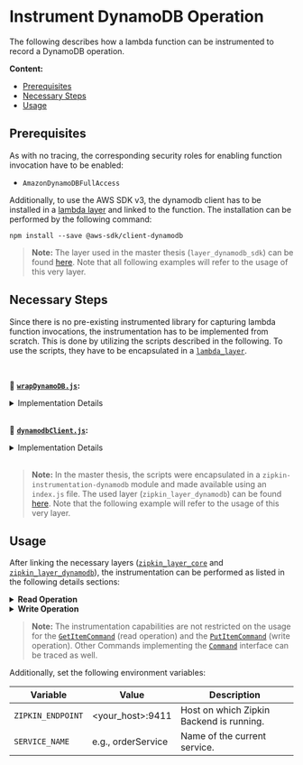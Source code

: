 # Instrument DynamoDB Operation

The following describes how a lambda function can be instrumented to record a DynamoDB operation.

**Content:**
- [Prerequisites](#anker-prerequisites)
- [Necessary Steps](#anker-necessary_steps)
- [Usage](#anker-usage)

<a name="anker-prerequisites"></a>
## Prerequisites

As with no tracing, the corresponding security roles for enabling function invocation have to be enabled:

- `AmazonDynamoDBFullAccess`

Additionally, to use the AWS SDK v3, the dynamodb client has to be installed in a [lambda layer](../../other/lambda_instructions.md) and linked to the function. The installation can be performed by the following command:

```
npm install --save @aws-sdk/client-dynamodb
```

> **Note:** The layer used in the master thesis (`layer_dynamodb_sdk`) can be found [here](../../../lambda_resources). Note that all following examples will refer to the usage of this very layer.

<a name="anker-necessary_steps"></a>
## Necessary Steps

Since there is no pre-existing instrumented library for capturing lambda function invocations, the instrumentation has to be implemented from scratch. This is done by utilizing the scripts described in the following. To use the scripts, they have to be encapsulated in a [`lambda_layer`](../../other/lambda_instructions.md).

<br>

:page_facing_up: **[`wrapDynamoDB.js`](wrapDynamoDB.js):**

<details><summary>Implementation Details</summary>

This file wraps the original `DynamoDBClient` of the `aws-sdk`, which is responsible for performing DynamoDB operations. As such, tracing is enabled. The file includes the following functions:

- `wrapDynamoDB`:
  - ***Description:*** wraps a [`DynamoDBClient`](https://docs.aws.amazon.com/AWSJavaScriptSDK/v3/latest/clients/client-dynamodb/index.html) to be traced with Zipkin and returns a `zipkinDynamoDB` function for performing database operations
  - ***Parameters:***
    - *dynamodb_client:* The [`DynamoDBClient`](https://docs.aws.amazon.com/AWSJavaScriptSDK/v3/latest/clients/client-dynamodb/index.html) to be wrapped for tracing
    - *tracer:* Zipkin Tracer to be used for tracing interactions
    - *serviceName (optional):* Name of the current service
    - *remoteServiceName (optional):* Name of the remote servie / database to be called
  - ***Returns:*** `zipkinDynamoDB` function
- `zipkinDynamoDB`:
  - ***Description:*** performs database operations while recording the Request, the Response, and Errors
  - ***Parameters:***
    - *command:* to be executed; has to implement the [`Command`](https://docs.aws.amazon.com/AWSJavaScriptSDK/v3/latest/clients/client-dynamodb/classes/command.html) interface of the AWS SDK
  - ***Returns:*** Response from database

> **Note:** The instrumentation is inspired by [`zipkin-instrumentation-request`](https://github.com/openzipkin/zipkin-js/tree/master/packages/zipkin-instrumentation-request) and other pre-existing instrumented libraries.

</details>

<br>

:page_facing_up: **[`dynamodbClient.js`](dynamodbClient.js):**

<details><summary>Implementation Details</summary>

In order to display a transparent picture of the trace, relevant information has to be added. This is done by using the `dynamodbClient.js`. The file includes an Instrumentation class with the following functions:

- `recordRequest`:
  - ***Description:*** records a database request by recording the following Zipkin Annotations:
    - `serviceName`: name of the current service (entered with construction of Instrumentation object)
    - `RPC`: in this case: `dynamodb_operation`
    - `dynamodb.operation`: the type of operation, (e.g., `PutItemCommand`)
    - `dynamodb.table_name`: the name of the table on which operation is performed
    - `ClientSend`: Annotation indicating that client has sent database request
    - `remoteServiceName` (optional): remoteServiceName, if specified during object construction
  - ***Parameters:***
    - *command:* to be recorded; has to implement the [`Command`](https://docs.aws.amazon.com/AWSJavaScriptSDK/v3/latest/clients/client-dynamodb/classes/command.html) interface of the AWS SDK
  - ***Returns:*** -
- `recordResponse`:
  - ***Description:*** records database response by recording the following Zipkin Annotations:
    - `http.status_code`: status code of the operation
    - `ClientRecv`: Annotation indicating that the client has received a response from the database
  - ***Parameters:***
    - *traceId:* current traceId
    - *statusCode:* status code of the database operation
  - ***Returns:*** -
- `recordError`:
  - ***Description:*** records an error that occured during database operation by recording the following Zipkin Annotations:
    - `error`: the error occurred during the database operation
    - `ClientRecv`: Annotation indicating that the client has received a response from the database
  - ***Parameters:***
    - *traceId:* current traceId
    - *error:* error occurred during the database operation
  - ***Returns:*** -

> **Note:** The instrumentation is inspired by the Zipkin [`httpClient`](https://github.com/openzipkin/zipkin-js/blob/master/packages/zipkin/src/instrumentation/httpClient.js).

</details>

<br>

> **Note:** In the master thesis, the scripts were encapsulated in a `zipkin-instrumentation-dynamodb` module and made available using an `index.js` file. The used layer (`zipkin_layer_dynamodb`) can be found [here](../../../lambda_resources). Note that the following example will refer to the usage of this very layer.

<a name="anker-usage"></a>
## Usage

After linking the necessary layers ([`zipkin_layer_core`](../../../lambda_resources) and [`zipkin_layer_dynamodb`](../../../lambda_resources)), the instrumentation can be performed as listed in the following details sections:

<details><summary><b>Read Operation</b></summary>

```javascript
const { DynamoDBClient, GetItemCommand } = require('@aws-sdk/client-dynamodb');
const tracerFactory = require('zipkin-tracing-factory');
const wrapDynamoDB = require('zipkin-instrumentation-dynamodb');

const dynamoDBClient = new DynamoDBClient({ region: 'us-east-1' });
const tracer = tracerFactory(process.env.ZIPKIN_ENDPOINT, process.env.SERVICE_NAME);

// wrap the dynamoDB client
const serviceName = process.env.SERVICE_NAME;
const remoteServiceName = 'database';
const zipkinDynamoDB = wrapDynamoDB(dynamoDBClient, { tracer, serviceName, remoteServiceName });

exports.handler = async function (event) {
  const input = {
    TableName: 'EvaluationTable',
    Key: {
      Id: { N: '1' }
    }
  };

  const command = new GetItemCommand(input);

  try {
    // use wrapped version of dynamodb client
    const response = await zipkinDynamoDB(command);
    return response.$metadata;
  } catch (error) {
    console.error(error.message);
  }
};
```

</details>

<details><summary><b>Write Operation</b></summary>

```javascript
const { DynamoDBClient, PutItemCommand } = require('@aws-sdk/client-dynamodb');
const tracerFactory = require('zipkin-tracing-factory');
const wrapDynamoDB = require('zipkin-instrumentation-dynamodb');

const dynamoDBClient = new DynamoDBClient({ region: 'us-east-1' });
const tracer = tracerFactory(process.env.ZIPKIN_ENDPOINT, process.env.SERVICE_NAME);

// wrap the dynamoDB client
const serviceName = process.env.SERVICE_NAME;
const remoteServiceName = 'database';
const zipkinDynamoDB = wrapDynamoDB(dynamoDBClient, { tracer, serviceName, remoteServiceName });

exports.handler = async function (event) {
  const input = {
    TableName: 'EvaluationTable',
    Item: {
      Id: { N: '1' },
      Value: { S: 'New Item' }
    }
  };

  const command = new PutItemCommand(input);

  try {
    // use wrapped version of dynamodb client
    const response = await zipkinDynamoDB(command);
    return response.$metadata;
  } catch (error) {
    console.error(error.message);
  }
};
```

</details>

> **Note:** The instrumentation capabilities are not restricted on the usage for the [`GetItemCommand`](https://docs.aws.amazon.com/AWSJavaScriptSDK/v3/latest/clients/client-dynamodb/classes/getitemcommand.html) (read operation) and the [`PutItemCommand`](https://docs.aws.amazon.com/AWSJavaScriptSDK/v3/latest/clients/client-dynamodb/classes/putitemcommand.html) (write operation). Other Commands implementing the [`Command`](https://docs.aws.amazon.com/AWSJavaScriptSDK/v3/latest/clients/client-dynamodb/classes/command.html) interface can be traced as well.

Additionally, set the following environment variables:

| Variable | Value | Description |
| -----| -----| ---- |
| `ZIPKIN_ENDPOINT` | <your_host>:9411| Host on which Zipkin Backend is running. |
| `SERVICE_NAME` | e.g., orderService | Name of the current service. |
